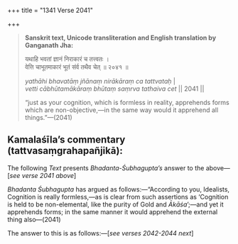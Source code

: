 +++
title = "1341 Verse 2041"

+++
> **Sanskrit text, Unicode transliteration and English translation by Ganganath Jha:** 
>
> यथाहि भवतां ज्ञानं निराकारं च तत्त्वतः ।  
> वेत्ति चाभूतमाकारं भूतं संर्व तथैव चेत् ॥ २०४१ ॥ 
>
> *yathāhi bhavatāṃ jñānaṃ nirākāraṃ ca tattvataḥ* \|  
> *vetti cābhūtamākāraṃ bhūtaṃ saṃrva tathaiva cet* \|\| 2041 \|\| 
>
> “just as your cognition, which is formless in reality, apprehends forms which are non-objective,—in the same way would it apprehend all things.”—(2041)



## Kamalaśīla’s commentary (tattvasaṃgrahapañjikā):

The following *Text* presents *Bhadanta-Śubhagupta’s* answer to the above—[*see verse 2041 above*]

*Bhadanta Śubhagupta* has argued as follows:—“According to you, Idealists, Cognition is really formless,—as is clear from such assertions as ‘Cognition is held to be non-elemental, like the purity of Gold and *Ākāśa*’;—and yet it apprehends forms; in the same manner it would apprehend the external thing also—(2041)

The answer to this is as follows:—[*see verses 2042-2044 next*]


